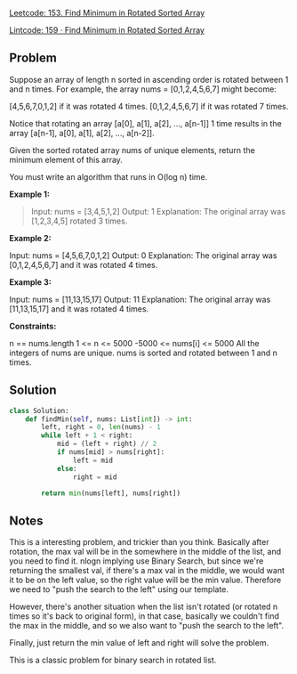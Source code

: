 [Leetcode: 153. Find Minimum in Rotated Sorted Array](https://leetcode.com/problems/find-minimum-in-rotated-sorted-array/)

[Lintcode: 159 · Find Minimum in Rotated Sorted Array](https://www.lintcode.com/problem/159/)

## Problem
Suppose an array of length n sorted in ascending order is rotated between 1 and n times. For example, the array nums = [0,1,2,4,5,6,7] might become:

[4,5,6,7,0,1,2] if it was rotated 4 times.
[0,1,2,4,5,6,7] if it was rotated 7 times.

Notice that rotating an array [a[0], a[1], a[2], ..., a[n-1]] 1 time results in the array [a[n-1], a[0], a[1], a[2], ..., a[n-2]].

Given the sorted rotated array nums of unique elements, return the minimum element of this array.

You must write an algorithm that runs in O(log n) time.

**Example 1:**
>Input: nums = [3,4,5,1,2]
>Output: 1
>Explanation: The original array was [1,2,3,4,5] rotated 3 times.

**Example 2:**

Input: nums = [4,5,6,7,0,1,2]
Output: 0
Explanation: The original array was [0,1,2,4,5,6,7] and it was rotated 4 times.

**Example 3:**

Input: nums = [11,13,15,17]
Output: 11
Explanation: The original array was [11,13,15,17] and it was rotated 4 times.


**Constraints:**

n == nums.length
1 <= n <= 5000
-5000 <= nums[i] <= 5000
All the integers of nums are unique.
nums is sorted and rotated between 1 and n times.

## Solution
```python
class Solution:
    def findMin(self, nums: List[int]) -> int:
        left, right = 0, len(nums) - 1
        while left + 1 < right:
            mid = (left + right) // 2
            if nums[mid] > nums[right]:
                left = mid
            else:
                right = mid

        return min(nums[left], nums[right])

```

## Notes
This is a interesting problem, and trickier than you think. Basically after rotation, the max val will be in the somewhere
in the middle of the list, and you need to find it. nlogn implying use Binary Search, but since we're returning the smallest val,
if there's a max val in the middle, we would want it to be on the left value, so the right value will be the min value. Therefore
we need to "push the search to the left" using our template.

However, there's another situation when the list isn't rotated (or rotated n times so it's back to original form), in that case, basically we
couldn't find the max in the middle, and so we also want to "push the search to the left".

Finally, just return the min value of left and right will solve the problem.

This is a classic problem for binary search in rotated list.

